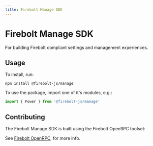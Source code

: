```yaml
---
title: Firebolt Manage SDK
---
```

# Firebolt Manage SDK
For building Firebolt compliant settings and management experiences.

## Usage
To install, run:

```
npm install @firebolt-js/manage
```

To use the package, import one of it's modules, e.g.:

```js
import { Power } from '@firebolt-js/manage'
```

## Contributing
The Firebolt Manage SDK is built using the Firebolt OpenRPC toolset:

See [Firebolt OpenRPC](https://www.github.com/rdkcentral/firebolt-openrpc/), for more info.
